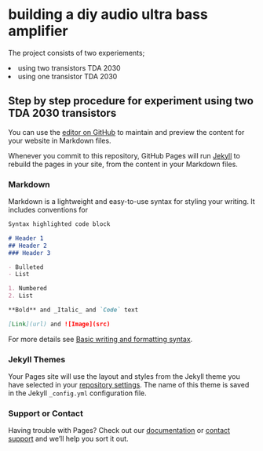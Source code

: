 <h1>building a diy audio ultra bass amplifier</h1>

<Paragraph>The project consists of two experiements;
<li>
using two transistors TDA 2030
</li>
<li>
using one transistor TDA 2030
</li>




<h2>
Step by step procedure for experiment using two TDA 2030 transistors
</h2>

You can use the [editor on GitHub](https://github.com/chardso/Building-a-DIY-audio-ultra-bass-amplifier/edit/chardso/docs/index.md) to maintain and preview the content for your website in Markdown files.

Whenever you commit to this repository, GitHub Pages will run [Jekyll](https://jekyllrb.com/) to rebuild the pages in your site, from the content in your Markdown files.

### Markdown

Markdown is a lightweight and easy-to-use syntax for styling your writing. It includes conventions for

```markdown
Syntax highlighted code block

# Header 1
## Header 2
### Header 3

- Bulleted
- List

1. Numbered
2. List

**Bold** and _Italic_ and `Code` text

[Link](url) and ![Image](src)
```

For more details see [Basic writing and formatting syntax](https://docs.github.com/en/github/writing-on-github/getting-started-with-writing-and-formatting-on-github/basic-writing-and-formatting-syntax).

### Jekyll Themes

Your Pages site will use the layout and styles from the Jekyll theme you have selected in your [repository settings](https://github.com/chardso/Building-a-DIY-audio-ultra-bass-amplifier/settings/pages). The name of this theme is saved in the Jekyll `_config.yml` configuration file.

### Support or Contact

Having trouble with Pages? Check out our [documentation](https://docs.github.com/categories/github-pages-basics/) or [contact support](https://support.github.com/contact) and we’ll help you sort it out.
